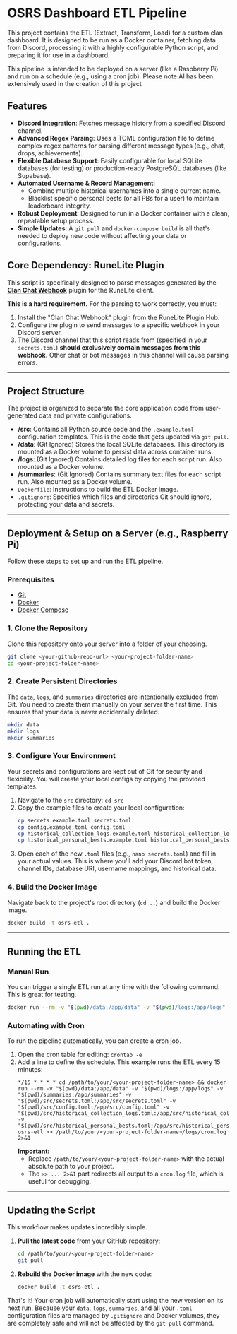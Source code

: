# OSRS Dashboard ETL Pipeline

This project contains the ETL (Extract, Transform, Load) for a custom clan dashboard. It is designed to be run as a Docker container, fetching data from Discord, processing it with a highly configurable Python script, and preparing it for use in a dashboard.

This pipeline is intended to be deployed on a server (like a Raspberry Pi) and run on a schedule (e.g., using a cron job).
Please note AI has been extensively used in the creation of this project

## Features

* **Discord Integration**: Fetches message history from a specified Discord channel.
* **Advanced Regex Parsing**: Uses a TOML configuration file to define complex regex patterns for parsing different message types (e.g., chat, drops, achievements).
* **Flexible Database Support**: Easily configurable for local SQLite databases (for testing) or production-ready PostgreSQL databases (like Supabase).
* **Automated Username & Record Management**:
    * Combine multiple historical usernames into a single current name.
    * Blacklist specific personal bests (or all PBs for a user) to maintain leaderboard integrity.
* **Robust Deployment**: Designed to run in a Docker container with a clean, repeatable setup process.
* **Simple Updates**: A `git pull` and `docker-compose build` is all that's needed to deploy new code without affecting your data or configurations.

## Core Dependency: RuneLite Plugin

This script is specifically designed to parse messages generated by the [**Clan Chat Webhook**](https://runelite.net/plugin-hub/show/clan-chat-webhook) plugin for the RuneLite client.

**This is a hard requirement.** For the parsing to work correctly, you must:

1.  Install the "Clan Chat Webhook" plugin from the RuneLite Plugin Hub.
2.  Configure the plugin to send messages to a specific webhook in your Discord server.
3.  The Discord channel that this script reads from (specified in your `secrets.toml`) **should exclusively contain messages from this webhook.** Other chat or bot messages in this channel will cause parsing errors.

---

## Project Structure

The project is organized to separate the core application code from user-generated data and private configurations.

* **/src**: Contains all Python source code and the `.example.toml` configuration templates. This is the code that gets updated via `git pull`.
* **/data**: (Git Ignored) Stores the local SQLite databases. This directory is mounted as a Docker volume to persist data across container runs.
* **/logs**: (Git Ignored) Contains detailed log files for each script run. Also mounted as a Docker volume.
* **/summaries**: (Git Ignored) Contains summary text files for each script run. Also mounted as a Docker volume.
* `Dockerfile`: Instructions to build the ETL Docker image.
* `.gitignore`: Specifies which files and directories Git should ignore, protecting your data and secrets.

---

## Deployment & Setup on a Server (e.g., Raspberry Pi)

Follow these steps to set up and run the ETL pipeline.

### Prerequisites

* [Git](https://git-scm.com/downloads/)
* [Docker](https://docs.docker.com/engine/install/)
* [Docker Compose](https://docs.docker.com/compose/install/)

### 1. Clone the Repository

Clone this repository onto your server into a folder of your choosing.

```bash
git clone <your-github-repo-url> <your-project-folder-name>
cd <your-project-folder-name>
```

### 2. Create Persistent Directories

The `data`, `logs`, and `summaries` directories are intentionally excluded from Git. You need to create them manually on your server the first time. This ensures that your data is never accidentally deleted.

```bash
mkdir data
mkdir logs
mkdir summaries
```

### 3. Configure Your Environment

Your secrets and configurations are kept out of Git for security and flexibility. You will create your local configs by copying the provided templates.

1.  Navigate to the `src` directory: `cd src`
2.  Copy the example files to create your local configuration:
    ```bash
    cp secrets.example.toml secrets.toml
    cp config.example.toml config.toml
    cp historical_collection_logs.example.toml historical_collection_logs.toml
    cp historical_personal_bests.example.toml historical_personal_bests.toml
    ```
3.  Open each of the new `.toml` files (e.g., `nano secrets.toml`) and fill in your actual values. This is where you'll add your Discord bot token, channel IDs, database URI, username mappings, and historical data.

### 4. Build the Docker Image

Navigate back to the project's root directory (`cd ..`) and build the Docker image.

```bash
docker build -t osrs-etl .
```

---

## Running the ETL

### Manual Run

You can trigger a single ETL run at any time with the following command. This is great for testing.

```bash
docker run --rm -v "$(pwd)/data:/app/data" -v "$(pwd)/logs:/app/logs" -v "$(pwd)/summaries:/app/summaries" -v "$(pwd)/src/secrets.toml:/app/src/secrets.toml" -v "$(pwd)/src/config.toml:/app/src/config.toml" -v "$(pwd)/src/historical_collection_logs.toml:/app/src/historical_collection_logs.toml" -v "$(pwd)/src/historical_personal_bests.toml:/app/src/historical_personal_bests.toml" osrs-etl
```

### Automating with Cron

To run the pipeline automatically, you can create a cron job.

1.  Open the cron table for editing: `crontab -e`
2.  Add a line to define the schedule. This example runs the ETL every 15 minutes:
    ```crontab
    */15 * * * * cd /path/to/your/<your-project-folder-name> && docker run --rm -v "$(pwd)/data:/app/data" -v "$(pwd)/logs:/app/logs" -v "$(pwd)/summaries:/app/summaries" -v "$(pwd)/src/secrets.toml:/app/src/secrets.toml" -v "$(pwd)/src/config.toml:/app/src/config.toml" -v "$(pwd)/src/historical_collection_logs.toml:/app/src/historical_collection_logs.toml" -v "$(pwd)/src/historical_personal_bests.toml:/app/src/historical_personal_bests.toml" osrs-etl >> /path/to/your/<your-project-folder-name>/logs/cron.log 2>&1
    ```
    **Important:**
    * Replace `/path/to/your/<your-project-folder-name>` with the actual absolute path to your project.
    * The `>> ... 2>&1` part redirects all output to a `cron.log` file, which is useful for debugging.

---

## Updating the Script

This workflow makes updates incredibly simple.

1.  **Pull the latest code** from your GitHub repository:
    ```bash
    cd /path/to/your/<your-project-folder-name>
    git pull
    ```
2.  **Rebuild the Docker image** with the new code:
    ```bash
    docker build -t osrs-etl .
    ```

That's it! Your cron job will automatically start using the new version on its next run. Because your `data`, `logs`, `summaries`, and all your `.toml` configuration files are managed by `.gitignore` and Docker volumes, they are completely safe and will not be affected by the `git pull` command.
